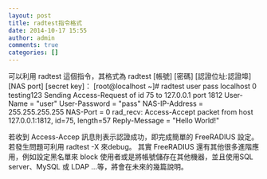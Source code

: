 ```yaml
---
layout: post
title: radtest指令格式 
date: 2014-10-17 15:55
author: admin
comments: true
categories: []
---
```

可以利用 radtest 這個指令，其格式為 radtest [帳號] [密碼] [認證位址:認證埠] [NAS port] [secret key]：
[root@localhost ~]# radtest user pass localhost 0 testing123
Sending Access-Request of id 75 to 127.0.0.1 port 1812
        User-Name = "user"
        User-Password = "pass"
        NAS-IP-Address = 255.255.255.255
        NAS-Port = 0
rad_recv: Access-Accept packet from host 127.0.0.1:1812, id=75, length=57
        Reply-Message = "Hello World!"
 
若收到 Access-Accep 訊息則表示認證成功，即完成簡單的 FreeRADIUS 設定。若發生問題可利用 radtest -X 來debug。
其實 FreeRADIUS 還有其他很多進階應用，例如設定黑名單來 block 使用者或是將帳號儲存在其他機器，並且使用SQL server、MySQL 或 LDAP ...等，將會在未來的幾篇說明。

